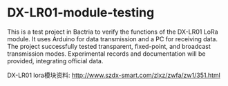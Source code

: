# DX-LR01-module-testing
This is a test project in Bactria to verify the functions of the DX-LR01 LoRa module. It uses Arduino for data transmission and a PC for receiving data. The project successfully tested transparent, fixed-point, and broadcast transmission modes. Experimental records and documentation will be provided, integrating official data.

DX-LR01 lora模块资料: http://www.szdx-smart.com/zlxz/zwfa/zw1/351.html
